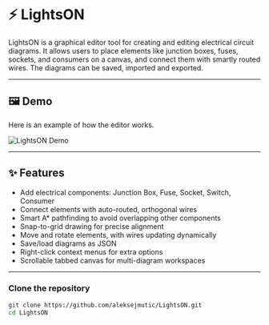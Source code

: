 # ⚡ LightsON

LightsON is a graphical editor tool for creating and editing electrical circuit diagrams. It allows users to place elements like junction boxes, fuses, sockets, and consumers on a canvas, and connect them with smartly routed wires. The diagrams can be saved, imported and exported. 

---

## 🖼️ Demo

Here is an example of how the editor works.

![LightsON Demo](https://i.imgur.com/fzejEQU.gif)

---

## ✨ Features

-  Add electrical components: Junction Box, Fuse, Socket, Switch, Consumer
-  Connect elements with auto-routed, orthogonal wires
-  Smart A* pathfinding to avoid overlapping other components
-  Snap-to-grid drawing for precise alignment
-  Move and rotate elements, with wires updating dynamically
-  Save/load diagrams as JSON
-  Right-click context menus for extra options
-  Scrollable tabbed canvas for multi-diagram workspaces

---

### Clone the repository

```bash
git clone https://github.com/aleksejmutic/LightsON.git
cd LightsON
